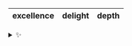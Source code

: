 | excellence | delight | depth |
| :--------: | :-----: | :---: |

<details>
  <summary>✨</summary>
  These words are chosen at random each day. New words will appear here tomorrow morning.
</details>